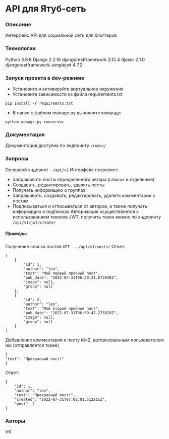 # API для Ятуб-сеть
### Описание
Интерфейс API для социальной сети для блоггеров
### Технологии
Python 3.9.8
Django 2.2.16
djangorestframework 3.12.4
djoser 2.1.0
djangorestframework-simplejwt 4.7.2
### Запуск проекта в dev-режиме
- Установите и активируйте виртуальное окружение
- Установите зависимости из файла requirements.txt
```
pip install -r requiremnts.txt
```
- В папке с файлом manage.py выполните команду:
```
python manage.py runserver
```
### Документация
Документация доступна по эндпоинту ```/redoc/```
### Запросы
Основной эндпоинт - ```/api/v1```
Интерфейс позволяет:
* Запрашивать посты определенного автора (список и отдельные)
* Создавать, редактировать, удалять посты
* Получать информацию о группах
* Запрашивать, создавать, редактировать, удалять комментарии к постам
* Подписываться и отписываться от авторов, а также получать информацию о подписках
Авторизация осуществляется с использованием токенов JWT, получить токен можно по эндпоинту ```/api/v1/jwt/create/```
##### Примеры
Получение списка постов
```GET .../api/v1/posts/```
Ответ:
```
[
    {
        "id": 1,
        "author": "leo",
        "text": "Мой первый пробный пост",
        "pub_date": "2022-07-31T06:29:21.073948Z",
        "image": null,
        "group": null
    },
    {
        "id": 2,
        "author": "leo",
        "text": "Мой второй пробный пост",
        "pub_date": "2022-07-31T06:59:47.273829Z",
        "image": null,
        "group": null
    }
]
```
Добавление комментария к посту id=2, авторизованным пользователем leo (отправляется токен)
```POST .../api/v1/posts/2/comments/
{
"text": "Прекрасный пост!"
}
```
Ответ:
```
{
    "id": 1,
    "author": "leo",
    "text": "Прекрасный пост!",
    "created": "2022-07-31T07:02:01.512215Z",
    "post": 2
}
```
### Авторы
VK
